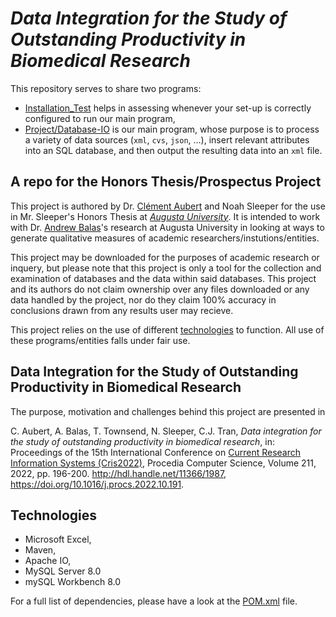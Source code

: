 # *Data Integration for the Study of Outstanding Productivity in Biomedical Research*

This repository serves to share two programs:

- [Installation_Test](Installation_Test) helps in assessing whenever your set-up is correctly configured to run our main program,
- [Project/Database-IO](Project/Database-IO) is our main program, whose purpose is to process a variety of data sources (`xml`, `cvs`, `json`, …), insert relevant attributes into an SQL database, and then output the resulting data into an `xml` file.

## A repo for the Honors Thesis/Prospectus Project

This project is authored by Dr. [Clément Aubert](https://spots.augusta.edu/caubert/) and Noah Sleeper for the use in Mr. Sleeper's Honors Thesis at *[Augusta University](https://www.augusta.edu/)*. It is intended to work with Dr. [Andrew Balas](https://www.augusta.edu/faculty/directory/view.php?id=ebalas)'s research at Augusta University in looking at ways to generate qualitative measures of academic researchers/instutions/entities.

This project may be downloaded for the purposes of academic research or inquery, but please note that this project is only a tool for the collection and examination of databases and the data within said databases. This project and its authors do not claim ownership over any files downloaded or any data handled by the project, nor do they claim 100% accuracy in conclusions drawn from any results user may recieve.

This project relies on the use of different [technologies](#technologies) to function. All use of these programs/entities falls under fair use.

## Data Integration for the Study of Outstanding Productivity in Biomedical Research

The purpose, motivation and challenges behind this project are presented in

C. Aubert, A. Balas, T. Townsend, N. Sleeper, C.J. Tran, _Data integration for the study of outstanding productivity in biomedical research_, in: Proceedings of the 15th International Conference on [Current Research Information Systems (Cris2022)](https://cris2022.srce.hr/), Procedia Computer Science, Volume 211, 2022, pp. 196-200. <http://hdl.handle.net/11366/1987>, <https://doi.org/10.1016/j.procs.2022.10.191>.

## Technologies

- Microsoft Excel, 
- Maven, 
- Apache IO,
- MySQL Server 8.0
- mySQL Workbench 8.0

For a full list of dependencies, please have a look at the [POM.xml](Project/Database-IO/pom.xml) file.

